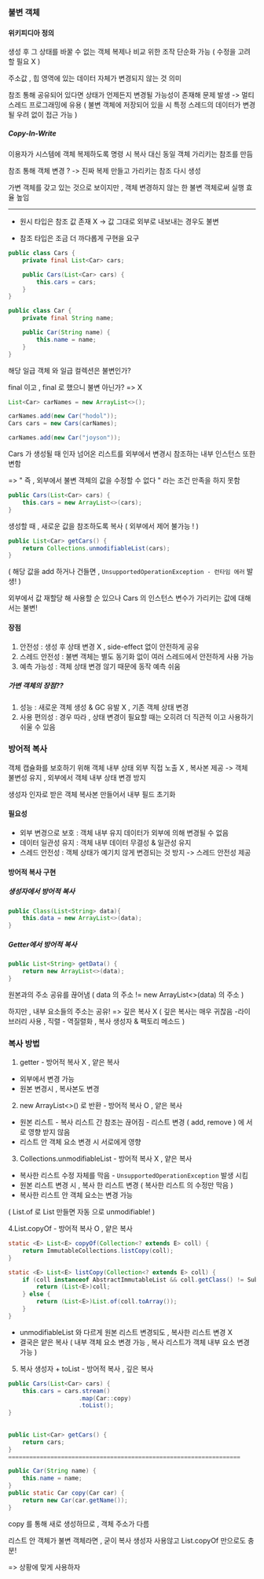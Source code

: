 
### 불변 객체

#### 위키피디아 정의

생성 후 그 상태를 바꿀 수 없는 객체
복제나 비교 위한 조작 단순화 가능 ( 수정을 고려할 필요 X )

주소값 , 힙 영역에 있는 데이터 자체가 변경되지 않는 것 의미

참조 통해 공유되어 있다면 상태가 언제든지 변경될 가능성이 존재해 문제 발생
-> 멀티 스레드 프로그래밍에 유용 ( 불변 객체에 저장되어 있을 시 특정 스레드의 데이터가 변경될 우려 없이 접근 가능 )

##### Copy-In-Write

이용자가 시스템에 객체 복제하도록 명령 시
복사 대신 동일 객체 가리키는 참조를 만듬

참조 통해 객체 변경 ? -> 진짜 복제 만들고 가리키는 참조 다시 생성

가변 객체를 갖고 있는 것으로 보이지만 , 객체 변경하지 않는 한 불변 객체로써 실행 효율 높임

---


- 원시 타입은 참조 값 존재 X -> 값 그대로 외부로 내보내는 경우도 불변

- 참조 타입은 조금 더 까다롭게 구현을 요구

```java
public class Cars {
	private final List<Car> cars;

	public Cars(List<Car> cars) {
		this.cars = cars;
	}
}

public class Car {
	private final String name;

	public Car(String name) {
		this.name = name;
	}
}
```

해당 일급 객체 와 일급 컬렉션은 불변인가?

final 이고 , final 로 했으니 불변 아닌가?
=> X

```java
List<Car> carNames = new ArrayList<>();

carNames.add(new Car("hodol"));
Cars cars = new Cars(carNames);

carNames.add(new Car("joyson"));
```

Cars 가 생성될 때 인자 넘어온 리스트를 외부에서 변경시 참조하는 내부 인스턴스 또한 변함

=> " 즉 , 외부에서 불변 객체의 값을 수정할 수 없다 " 라는 조건 만족을 하지 못함

```java
public Cars(List<Car> cars) {
	this.cars = new ArrayList<>(cars);
}
```

생성할 때 , 새로운 값을 참조하도록 복사 ( 외부에서 제어 불가능 ! )

```java
public List<Car> getCars() {
	return Collections.unmodifiableList(cars);
}
```

( 해당 값을 add 하거나 건들면 , `UnsupportedOperationException - 런타임 에러` 발생! )

외부에서 값 재할당 해 사용할 순 있으나
Cars 의 인스턴스 변수가 가리키는 값에 대해서는 불변!

#### 장점 

1. 안전성 : 생성 후 상태 변경 X , side-effect 없이 안전하게 공유
2. 스레드 안전성 : 불변 객체는 별도 동기화 없이 여러 스레드에서 안전하게 사용 가능
3. 예측 가능성 : 객체 상태 변경 않기 때문에 동작 예측 쉬움

##### 가변 객체의 장점??

1. 성능 : 새로운 객체 생성 & GC 유발 X , 기존 객체 상태 변경
2. 사용 편의성 : 경우 따라 , 상태 변경이 필요할 때는 오히려 더 직관적 이고 사용하기 쉬울 수 있음

### 방어적 복사

객체 캡슐화를 보호하기 위해 객체 내부 상태 외부 직접 노출 X , 복사본 제공
-> 객체 불변성 유지 , 외부에서 객체 내부 상태 변경 방지

생성자 인자로 받은 객체 복사본 만들어서 내부 필드 초기화

#### 필요성

- 외부 변경으로 보호 : 객체 내부 유지 데이터가 외부에 의해 변경될 수 없음
- 데이터 일관성 유지 : 객체 내부 데이터 무결성 & 일관성 유지
- 스레드 안전성 : 객체 상태가 예기치 않게 변경되는 것 방지 -> 스레드 안전성 제공

#### 방어적 복사 구현
##### 생성자에서 방어적 복사
```java
public Class(List<String> data){
	this.data = new ArrayList<>(data);
}
```
##### Getter에서 방어적 복사
```java
public List<String> getData() {
	return new ArrayList<>(data);
}
```

원본과의 주소 공유를 끊어냄
( data 의 주소 != new ArrayList<>(data) 의 주소 )

하지만 , 내부 요소들의 주소는 공유!
=> 깊은 복사 X
( 깊은 복사는 매우 귀찮음 -라이브러리 사용 , 직렬 - 역질렬화 , 복사 생성자 & 팩토리 메소드 )

### 복사 방법

1. getter - 방어적 복사 X , 얕은 복사
- 외부에서 변경 가능
- 원본 변경시 , 복사본도 변경

2. new ArrayList<>() 로 반환 - 방어적 복사 O , 얕은 복사
- 원본 리스트 - 복사 리스트 간 참조는 끊어짐 - 리스트 변경 ( add, remove ) 에 서로 영향 받지 않음
- 리스트 안 객체 요소 변경 시 서로에게 영향

3. Collections.unmodifiableList - 방어적 복사 X , 얕은 복사
- 복사한 리스트 수정 자체를 막음 - `UnsupportedOperationException` 발생 시킴
- 원본 리스트 변경 시 , 복사 한 리스트 변경 ( 복사한 리스트 의 수정만 막음 )
- 복사한 리스트 안 객체 요소는 변경 가능

( List.of 로 List 만들면 자동 으로 unmodifiable! )

4.List.copyOf - 방어적 복사 O , 얕은 복사

```java
static <E> List<E> copyOf(Collection<? extends E> coll) {
	return ImmutableCollections.listCopy(coll);
}
```

```java
static <E> List<E> listCopy(Collection<? extends E> coll) {
	if (coll instanceof AbstractImmutableList && coll.getClass() != SubList.class ) {
		return (List<E>)coll;
	} else {
		return (List<E>)List.of(coll.toArray());
	}
}
```

- unmodifiableList 와 다르게 원본 리스트 변경되도 , 복사한 리스트 변경 X
- 결국은 얕은 복사 ( 내부 객체 요소 변경 가능 , 복사 리스트가 객체 내부 요소 변경 가능 )

5. 복사 생성자 + toList - 방어적 복사 , 깊은 복사

```java
public Cars(List<Car> cars) {  
    this.cars = cars.stream()  
                    .map(Car::copy)  
                    .toList();  
}  
  
  
public List<Car> getCars() {  
    return cars;  
}
==================================================================

public Car(String name) {  
    this.name = name;  
}  
public static Car copy(Car car) {  
    return new Car(car.getName());  
}
```

copy 를 통해 새로 생성하므로 , 객체 주소가 다름

리스트 안 객체가 불변 객체라면 , 굳이 복사 생성자 사용않고 List.copyOf 만으로도 충분!

=> 상황에 맞게 사용하자

